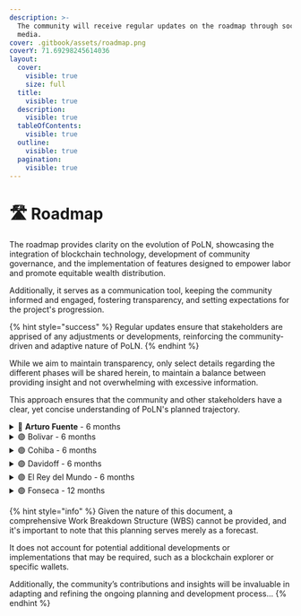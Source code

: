 ```yaml
---
description: >-
  The community will receive regular updates on the roadmap through social
  media.
cover: .gitbook/assets/roadmap.png
coverY: 71.69298245614036
layout:
  cover:
    visible: true
    size: full
  title:
    visible: true
  description:
    visible: true
  tableOfContents:
    visible: true
  outline:
    visible: true
  pagination:
    visible: true
---
```


# 🛣️ Roadmap

The roadmap provides clarity on the evolution of PoLN, showcasing the integration of blockchain technology, development of community governance, and the implementation of features designed to empower labor and promote equitable wealth distribution.

Additionally, it serves as a communication tool, keeping the community informed and engaged, fostering transparency, and setting expectations for the project's progression.

{% hint style="success" %}
Regular updates ensure that stakeholders are apprised of any adjustments or developments, reinforcing the community-driven and adaptive nature of PoLN.
{% endhint %}

While we aim to maintain transparency, only select details regarding the different phases will be shared herein, to maintain a balance between providing insight and not overwhelming with excessive information.

This approach ensures that the community and other stakeholders have a clear, yet concise understanding of PoLN's planned trajectory.

<details>

<summary><span data-gb-custom-inline data-tag="emoji" data-code="1f535">🔵</span> <strong>Arturo Fuente</strong> - 6 months</summary>

**Tasks:**

* [x] Whitepaper
* [x] Landing page
* [x] Pitch deck
* [ ] Mint the $POLN token
* [ ] Pre-Seed / Private Sale #1
* [x] Waitlist (off-chained pre-registration)
* [ ] Initiate community & partnerships development

</details>

<details>

<summary><span data-gb-custom-inline data-tag="emoji" data-code="1f7e3">🟣</span> Bolivar - 6 months</summary>

**Tasks:**

* [ ] Airdrop #1 / Waitlist upgrades (on-chained pre-registration)
* [ ] Giveaways
* [ ] Private Sale #2
* [ ] Implement PoLN protocol V1 and deploy on **TESTNET**
* [ ] Develop community & partnerships

</details>

<details>

<summary><span data-gb-custom-inline data-tag="emoji" data-code="1f7e3">🟣</span> Cohiba - 6 months</summary>

**Tasks:**

* [ ] Private Sale #3
* [ ] Open community-driven protocol development and maintenance
* [ ] Deploy PoLN protocol V1 on **MAINNET**
* [ ] Airdrops
  * [ ] Encourage participation
  * [ ] Foster community engagement
* [ ] Develop community & partnerships

</details>

<details>

<summary><span data-gb-custom-inline data-tag="emoji" data-code="1f7e3">🟣</span> Davidoff - 6 months</summary>

**Tasks :**

* [ ] Governance/ Propose & Vote
* [ ] Public Sales / start progressive vesting, gradually releasing the remaining tokens
* [ ] Implement PoLN protocol V2 and deploy on **TESTNET**
  * [ ] Lending & Borrowing, Yield Farming
  * [ ] Support multiple agents/mentors inside a single Fellowship
  * [ ] Additional cryptocurrencies for fellowship member payments
* [ ] Develop community & partnerships

</details>

<details>

<summary><span data-gb-custom-inline data-tag="emoji" data-code="1f7e3">🟣</span> El Rey del Mundo - 6 months</summary>

**Tasks :**

* [ ] Deploy PoLN protocol V2 on **MAINNET**
* [ ] Implement PoLN protocol V3 and deploy on **TESTNET**
  * [ ] NFT-Enhanced Fellowships & Multi-Level Marketing
  * [ ] Governance / Dispute Resolution
  * [ ] Decentralized dispute mediation
  * [ ] Main DAO functions
    * [ ] Training
    * [ ] Helpdesk
    * [ ] Mediation assistance
    * [ ] KYC assistance
    * [ ] Support (dev)
* [ ] Plan & Implement community propositions

</details>

<details>

<summary><span data-gb-custom-inline data-tag="emoji" data-code="1f7e3">🟣</span> Fonseca - 12 months</summary>

**Tasks :**

* [ ] Deploy PoLN protocol V3 on **MAINNET**
* [ ] Plan & Implement community propositions
* [ ] Prepare PoLN ASBC project
  * [ ] PoC
  * [ ] Hackathon, etc

</details>

{% hint style="info" %}
Given the nature of this document, a comprehensive Work Breakdown Structure (WBS) cannot be provided, and it's important to note that this planning serves merely as a forecast.

It does not account for potential additional developments or implementations that may be required, such as a blockchain explorer or specific wallets.

Additionally, the community’s contributions and insights will be invaluable in adapting and refining the ongoing planning and development process...
{% endhint %}
